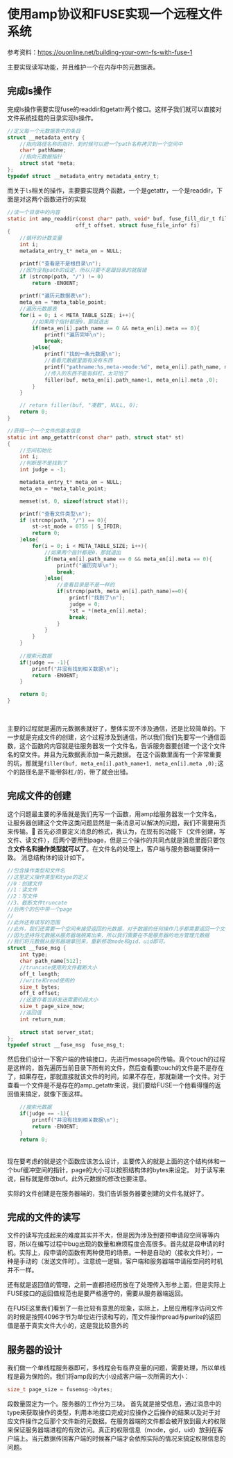 # 使用amp协议和FUSE实现一个远程文件系统

参考资料：https://ouonline.net/building-your-own-fs-with-fuse-1

主要实现读写功能，并且维护一个在内存中的元数据表。

## 完成ls操作

完成ls操作需要实现fuse的readdir和getattr两个接口。这样子我们就可以直接对文件系统挂载的目录实现ls操作。

```C
//定义每一个元数据表中的条目
struct __metadata_entry {
    //指向路径名称的指针，到时候可以把一个path名称拷贝到一个空间中
    char* pathName;
    //指向元数据指针
    struct stat *meta;
};
typedef struct __metadata_entry metadata_entry_t;
```

而关于`ls`相关的操作，主要要实现两个函数，一个是getattr，一个是readdir，下面是对这两个函数进行的实现

```C
//读一个目录中的内容
static int amp_readdir(const char* path, void* buf, fuse_fill_dir_t filler,
                      off_t offset, struct fuse_file_info* fi)
{
    //循环的计数变量
    int i;
    metadata_entry_t* meta_en = NULL;

    printf("查看是不是根目录\n");
    //因为没有path的设定，所以只要不是跟目录的就报错
    if (strcmp(path, "/") != 0)
		return -ENOENT;
    
    printf("遍历元数据表\n");
    meta_en = *meta_table_point;
    //遍历元数据表
    for(i = 0; i < META_TABLE_SIZE; i++){
        //如果两个指针都是0，那就退出
        if(meta_en[i].path_name == 0 && meta_en[i].meta == 0){
            printf("遍历完毕\n");
            break;
        }else{
            printf("找到一条元数据\n");
            //看看元数据里面有没有东西
            printf("pathname:%s,meta->mode:%d", meta_en[i].path_name, meta_en[i].meta->st_mode);
            //传入的东西不能有斜杠，太可怕了
            filler(buf, meta_en[i].path_name+1, meta_en[i].meta ,0);
        }
    }

    // return filler(buf, "凑数", NULL, 0);
    return 0;
}

//获得一个一个文件的基本信息
static int amp_getattr(const char* path, struct stat* st)
{
    //空间初始化
    int i;
    //判断是不是找到了
    int judge = -1;

    metadata_entry_t* meta_en = NULL;
    meta_en = *meta_table_point;

    memset(st, 0, sizeof(struct stat));

    printf("查看文件类型\n");
    if (strcmp(path, "/") == 0){
        st->st_mode = 0755 | S_IFDIR;
        return 0;
    }else{
        for(i = 0; i < META_TABLE_SIZE; i++){
            //如果两个指针都是0，那就退出
            if(meta_en[i].path_name == 0 && meta_en[i].meta == 0){
                printf("遍历完毕\n");
                break;
            }else{
                //查看目录是不是一样的
                if(strcmp(path, meta_en[i].path_name)==0){
                    printf("找到了\n");
                    judge = 0;
                    *st = *(meta_en[i].meta);
                    break;
                }
            }
        }
    }
    
    //搜索元数据
    if(judge == -1){
        printf("并没有找到相关数据\n");
        return -ENOENT;
    }

    return 0;
}
```

<br/>

主要的过程就是遍历元数据表就好了，整体实现不涉及通信，还是比较简单的。下一步就是完成文件的创建，这个过程涉及到通信，所以我们我们先要写一个通信函数，这个函数的内容就是往服务器发一个文件名，告诉服务器要创建一个这个文件名的空文件。并且为元数据表添加一条元数据。
在这个函数里面有一个非常重要的坑，那就是`filler(buf, meta_en[i].path_name+1, meta_en[i].meta ,0);`这个的路径名是不能带斜杠`/`的，带了就会出错。


## 完成文件的创建

这个问题最主要的矛盾就是我们先写一个函数，用amp给服务器发一个文件名，让服务器创建这个文件这类问题显然是一条消息可以解决的问题，我们不需要用页来传输。
首先必须要定义消息的格式，我认为，在现有的功能下（文件创建，写文件、读文件），后两个要用到page，但是三个操作的共同点就是消息里面只要包含**文件名和操作类型就可以了**。在文件名的处理上，客户端与服务器端要保持一致。
消息结构体的设计如下。
```C
//包含操作类型和文件名
//这里定义操作类型和type的定义
//0：创建文件
//1：读文件
//2：写文件
//3、截断文件truncate
//后两个的包中带一个page
//
//此外还有读写的范围
//此外，我们还需要一个空间来接受返回的元数据，对于数据的任何操作几乎都需要返回一个文件的元数据
//因为坚持将元数据从服务器端脱离出来，所以我们需要在不是服务器的地方管理元数据
//我们将元数据从服务器端拿回来，重新修改mode和gid、uid即可。
struct __fuse_msg {
	int type;
	char path_name[512];
    //truncate使用的文件截断大小
    off_t length;
    //write和read使用的
    size_t bytes;
    off_t offset;
    //这里存着当前发送需要的段大小
    size_t page_size_now;
    //返回值
    int return_num;
    
    struct stat server_stat;
};
typedef struct __fuse_msg  fuse_msg_t;
```
然后我们设计一下客户端的传输接口，先进行message的传输。真个touch的过程是这样的，首先遍历当前目录下所有的文件，然后查看要touch的文件是不是存在了，如果存在，那就直接就该文件的时间，如果不存在，那就新建一个文件。对于查看一个文件是不是存在的amp_getattr来说，我们要给FUSE一个他看得懂的返回值来搞定，就像下面这样。

```C
    //搜索元数据
    if(judge == -1){
        printf("并没有找到相关数据\n");
        return -ENOENT;
    }
    return 0;
```

<br/>
现在要考虑的就是这个函数应该怎么设计，主要传入的就是上面的这个结构体和一个buf缓冲空间的指针，page的大小可以按照结构体的bytes来设定。
对于读写来说，目标就是修改buf。此外元数据的修改也要注意。

实际的文件创建是在服务器端的，我们告诉服务器要创建的文件名就好了。

## 完成的文件的读写

文件的读写完成起来的难度其实并不大，但是因为涉及到要预申请段空间等等内容，所以在编写过程中bug出现的数量和麻烦程度会高很多。首先就是段申请的时机。实际上，段申请的函数有两种使用的场景。一种是自动的（接收文件时），一种是手动的（发送文件时）。注意统一逻辑，客户端和服务器端申请段空间的时机并不一样。

还有就是返回值的管理，之前一直都把经历放在了处理传入形参上面，但是实际上FUSE接口的返回值规范也是要严格遵守的，需要从服务器端返回。

在FUSE这里我们看到了一些比较有意思的现象，实际上，上层应用程序访问文件的时候是按照4096字节为单位进行读和写的，而文件操作pread与pwrite的返回值是基于真实文件大小的，这是我比较意外的

## 服务器的设计
我们做一个单线程服务器即可，多线程会有临界变量的问题，需要处理，所以单线程是最为保险的。我们将amp段的大小设成客户端一次所需的大小：
```C
size_t page_size = fusemsg->bytes;
```
段数量固定为一个。服务器的工作分为三块。
首先就是接受信息，通过消息中的type来获取操作的类型，利用本地接口完成对应操作之后操作的结果以及对于对应文件操作之后那个文件新的元数据。在服务器端的文件都会被开放到最大的权限来保证服务器端进程的有效访问。真正的权限信息（mode，gid，uid）放到在客户端上。当元数据传回客户端的时候客户端才会依照实际的情况来搞定权限信息的问题。




